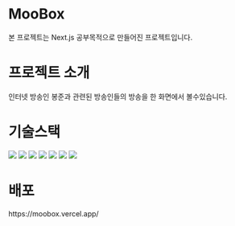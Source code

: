 <h1>MooBox</h1>
본 프로젝트는 Next.js 공부목적으로 만들어진 프로젝트입니다.
<h1>프로젝트 소개</h1>
인터넷 방송인 봉준과 관련된 방송인들의 방송을 한 화면에서 볼수있습니다.
<h1>기술스택</h1>
<div>
<img src="https://img.shields.io/badge/React-61DAFB?style=flat-square&logo=react&logoColor=white"/>
<img src="https://img.shields.io/badge/Next.js-000000?style=flat-square&logo=Next.js&logoColor=white"/>
<img src="https://img.shields.io/badge/Javascript-F7DF1E?style=flat-square&logo=Javascript&logoColor=white"/>
<img src="https://img.shields.io/badge/Typescript-3178C6?style=flat-square&logo=Typescript&logoColor=white"/>
<img src="https://img.shields.io/badge/Tailwindcss-06B6D4?style=flat-square&logo=Tailwindcss&logoColor=white"/>
<img src="https://img.shields.io/badge/Shadcnui-000000?style=flat-square&logo=shadcnui&logoColor=white"/>
<img src="https://img.shields.io/badge/Supabase-3FCF8E?style=flat-square&logo=supabase&logoColor=white"/>
</div>
<h1>배포</h1>
https://moobox.vercel.app/
